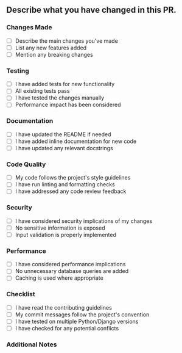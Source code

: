 ## Describe what you have changed in this PR.

### Changes Made
- [ ] Describe the main changes you've made
- [ ] List any new features added
- [ ] Mention any breaking changes

### Testing
- [ ] I have added tests for new functionality
- [ ] All existing tests pass
- [ ] I have tested the changes manually
- [ ] Performance impact has been considered

### Documentation
- [ ] I have updated the README if needed
- [ ] I have added inline documentation for new code
- [ ] I have updated any relevant docstrings

### Code Quality
- [ ] My code follows the project's style guidelines
- [ ] I have run linting and formatting checks
- [ ] I have addressed any code review feedback

### Security
- [ ] I have considered security implications of my changes
- [ ] No sensitive information is exposed
- [ ] Input validation is properly implemented

### Performance
- [ ] I have considered performance implications
- [ ] No unnecessary database queries are added
- [ ] Caching is used where appropriate

### Checklist
- [ ] I have read the contributing guidelines
- [ ] My commit messages follow the project's convention
- [ ] I have tested on multiple Python/Django versions
- [ ] I have checked for any potential conflicts

### Additional Notes
<!-- Add any additional context or notes here -->